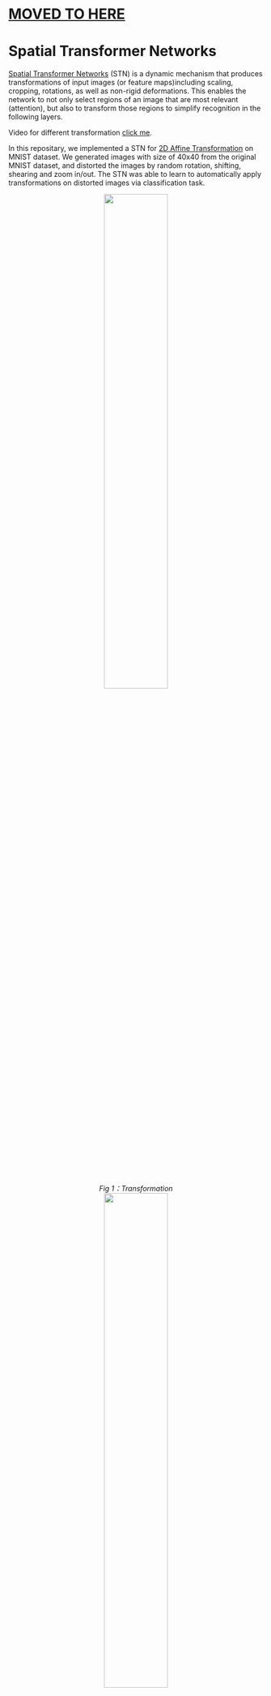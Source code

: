 # [MOVED TO HERE](https://github.com/tensorlayer/tensorlayer/tree/master/examples/spatial_transformer_network)

# Spatial Transformer Networks

[Spatial Transformer Networks](https://arxiv.org/abs/1506.02025)  (STN) is a dynamic mechanism that produces transformations of input images (or feature maps)including  scaling, cropping, rotations, as well as non-rigid deformations. This enables the network to not only select regions of an image that are most relevant (attention), but also to transform those regions to simplify recognition in the following layers. 

Video for different transformation [click me](https://drive.google.com/file/d/0B1nQa_sA3W2iN3RQLXVFRkNXN0k/view).

In this repositary, we implemented a STN for [2D Affine Transformation](https://en.wikipedia.org/wiki/Affine_transformation) on MNIST dataset. We generated images with size of 40x40 from the original MNIST dataset, and distorted the images by random rotation, shifting, shearing and zoom in/out. The STN was able to learn to automatically apply transformations on distorted images via classification task.


<div align="center">
    <img src="https://github.com/zsdonghao/Spatial-Transformer-Nets/blob/master/images/transform.jpeg" width="50%" height="50%"/>
    <br>  
    <em align="center">Fig 1：Transformation</em>  
</div>


<div align="center">
    <img src="https://github.com/zsdonghao/Spatial-Transformer-Nets/blob/master/images/network.jpeg" width="50%" height="50%"/>
    <br>  
    <em align="center">Fig 2：Network</em>  
</div>

<div align="center">
    <img src="https://github.com/zsdonghao/Spatial-Transformer-Nets/blob/master/images/formula.jpeg" width="50%" height="50%"/>
    <br>  
    <em align="center">Fig 3：Formula</em>  
</div>

## Result

After classification task, the STN is able to transform the distorted image from Fig 4 back to Fig 5.

<div align="center">
    <img src="https://github.com/zsdonghao/Spatial-Transformer-Nets/blob/master/images/before_stn.png" width="50%" height="50%"/>
    <br>  
    <em align="center">Fig 4: Input</em>  
</div>

<div align="center">
    <img src="https://github.com/zsdonghao/Spatial-Transformer-Nets/blob/master/images/after_stn.png" width="50%" height="50%"/>
    <br>  
    <em align="center">Fig 5: Output</em>  
</div>

